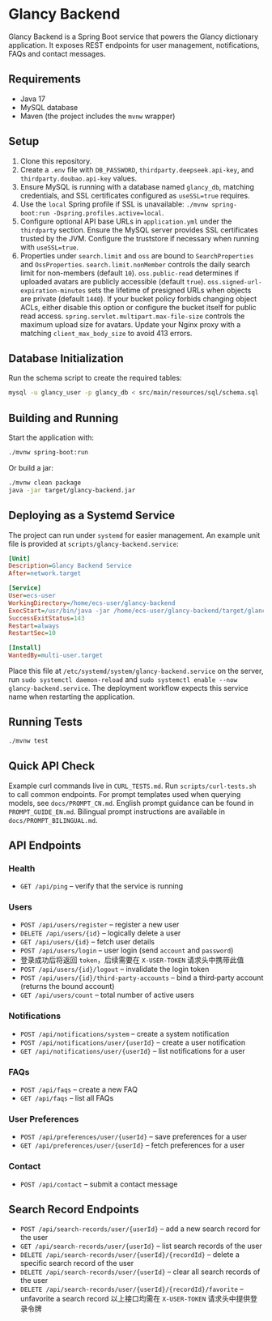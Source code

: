 # Glancy Backend

Glancy Backend is a Spring Boot service that powers the Glancy dictionary application. It exposes REST endpoints for user management, notifications, FAQs and contact messages.

## Requirements

- Java 17
- MySQL database
- Maven (the project includes the `mvnw` wrapper)

## Setup

1. Clone this repository.
2. Create a `.env` file with `DB_PASSWORD`, `thirdparty.deepseek.api-key`, and `thirdparty.doubao.api-key` values.
3. Ensure MySQL is running with a database named `glancy_db`, matching credentials, and SSL certificates configured as `useSSL=true` requires.
4. Use the `local` Spring profile if SSL is unavailable: `./mvnw spring-boot:run -Dspring.profiles.active=local`.
5. Configure optional API base URLs in `application.yml` under the `thirdparty` section.
Ensure the MySQL server provides SSL certificates trusted by the JVM. Configure the truststore if necessary when running with `useSSL=true`.
6. Properties under `search.limit` and `oss` are bound to `SearchProperties` and `OssProperties`.
   `search.limit.nonMember` controls the daily search limit for non-members (default `10`).
   `oss.public-read` determines if uploaded avatars are publicly accessible (default `true`).
   `oss.signed-url-expiration-minutes` sets the lifetime of presigned URLs when objects are private (default `1440`).
   If your bucket policy forbids changing object ACLs, either disable this option
   or configure the bucket itself for public read access.
   `spring.servlet.multipart.max-file-size` controls the maximum upload size for avatars.
   Update your Nginx proxy with a matching `client_max_body_size` to avoid 413 errors.

## Database Initialization

Run the schema script to create the required tables:
```bash
mysql -u glancy_user -p glancy_db < src/main/resources/sql/schema.sql
```

## Building and Running

Start the application with:

```bash
./mvnw spring-boot:run
```

Or build a jar:

```bash
./mvnw clean package
java -jar target/glancy-backend.jar
```

## Deploying as a Systemd Service

The project can run under `systemd` for easier management. An example unit file
is provided at `scripts/glancy-backend.service`:

```ini
[Unit]
Description=Glancy Backend Service
After=network.target

[Service]
User=ecs-user
WorkingDirectory=/home/ecs-user/glancy-backend
ExecStart=/usr/bin/java -jar /home/ecs-user/glancy-backend/target/glancy-backend.jar
SuccessExitStatus=143
Restart=always
RestartSec=10

[Install]
WantedBy=multi-user.target
```

Place this file at `/etc/systemd/system/glancy-backend.service` on the server,
run `sudo systemctl daemon-reload` and `sudo systemctl enable --now glancy-backend.service`.
The deployment workflow expects this service name when restarting the application.

## Running Tests

```bash
./mvnw test
```
## Quick API Check
Example curl commands live in `CURL_TESTS.md`. Run `scripts/curl-tests.sh` to call common endpoints.
For prompt templates used when querying models, see `docs/PROMPT_CN.md`.
English prompt guidance can be found in `PROMPT_GUIDE_EN.md`.
Bilingual prompt instructions are available in `docs/PROMPT_BILINGUAL.md`.
## API Endpoints


### Health
- `GET /api/ping` – verify that the service is running

### Users
- `POST /api/users/register` – register a new user
- `DELETE /api/users/{id}` – logically delete a user
- `GET /api/users/{id}` – fetch user details
- `POST /api/users/login` – user login (send `account` and `password`)
- 登录成功后将返回 `token`，后续需要在 `X-USER-TOKEN` 请求头中携带此值
- `POST /api/users/{id}/logout` – invalidate the login token
- `POST /api/users/{id}/third-party-accounts` – bind a third‑party account (returns the bound account)
- `GET /api/users/count` – total number of active users

### Notifications
- `POST /api/notifications/system` – create a system notification
- `POST /api/notifications/user/{userId}` – create a user notification
- `GET /api/notifications/user/{userId}` – list notifications for a user

### FAQs
- `POST /api/faqs` – create a new FAQ
- `GET /api/faqs` – list all FAQs

### User Preferences
- `POST /api/preferences/user/{userId}` – save preferences for a user
- `GET /api/preferences/user/{userId}` – fetch preferences for a user

### Contact
- `POST /api/contact` – submit a contact message

## Search Record Endpoints

- `POST /api/search-records/user/{userId}` – add a new search record for the user
- `GET /api/search-records/user/{userId}` – list search records of the user
- `DELETE /api/search-records/user/{userId}/{recordId}` – delete a specific search record of the user
- `DELETE /api/search-records/user/{userId}` – clear all search records of the user
- `DELETE /api/search-records/user/{userId}/{recordId}/favorite` – unfavorite a search record
  以上接口均需在 `X-USER-TOKEN` 请求头中提供登录令牌



